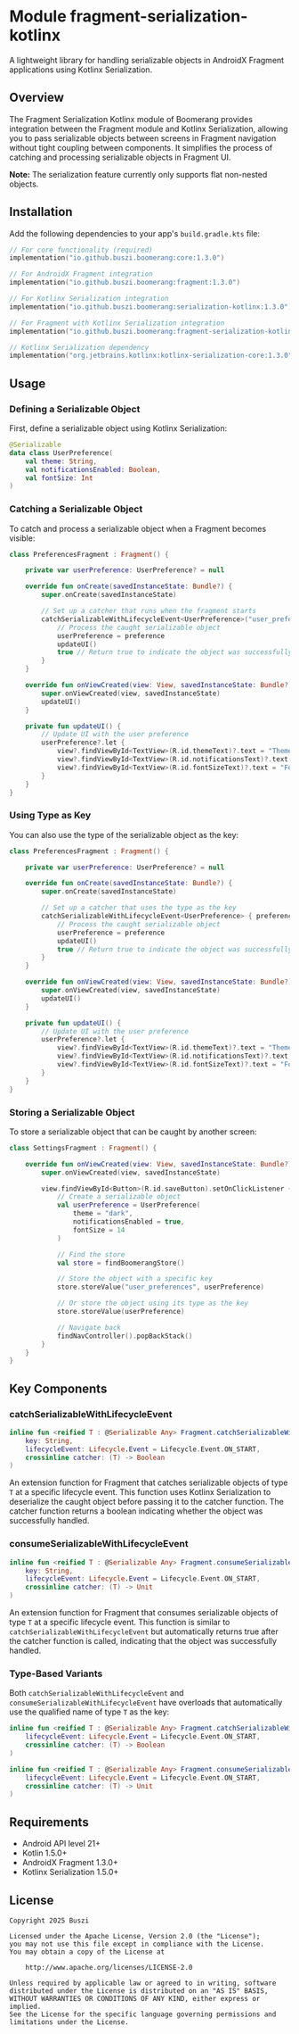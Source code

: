# Module fragment-serialization-kotlinx

A lightweight library for handling serializable objects in AndroidX Fragment applications using Kotlinx Serialization.

## Overview

The Fragment Serialization Kotlinx module of Boomerang provides integration between the Fragment module and Kotlinx Serialization, allowing you to pass serializable objects between screens in Fragment navigation without tight coupling between components. It simplifies the process of catching and processing serializable objects in Fragment UI.

**Note:** The serialization feature currently only supports flat non-nested objects.

## Installation

Add the following dependencies to your app's `build.gradle.kts` file:

```kotlin
// For core functionality (required)
implementation("io.github.buszi.boomerang:core:1.3.0")

// For AndroidX Fragment integration
implementation("io.github.buszi.boomerang:fragment:1.3.0")

// For Kotlinx Serialization integration
implementation("io.github.buszi.boomerang:serialization-kotlinx:1.3.0")

// For Fragment with Kotlinx Serialization integration
implementation("io.github.buszi.boomerang:fragment-serialization-kotlinx:1.3.0")

// Kotlinx Serialization dependency
implementation("org.jetbrains.kotlinx:kotlinx-serialization-core:1.3.0")
```

## Usage

### Defining a Serializable Object

First, define a serializable object using Kotlinx Serialization:

```kotlin
@Serializable
data class UserPreference(
    val theme: String,
    val notificationsEnabled: Boolean,
    val fontSize: Int
)
```

### Catching a Serializable Object

To catch and process a serializable object when a Fragment becomes visible:

```kotlin
class PreferencesFragment : Fragment() {

    private var userPreference: UserPreference? = null

    override fun onCreate(savedInstanceState: Bundle?) {
        super.onCreate(savedInstanceState)

        // Set up a catcher that runs when the fragment starts
        catchSerializableWithLifecycleEvent<UserPreference>("user_preferences") { preference ->
            // Process the caught serializable object
            userPreference = preference
            updateUI()
            true // Return true to indicate the object was successfully processed
        }
    }

    override fun onViewCreated(view: View, savedInstanceState: Bundle?) {
        super.onViewCreated(view, savedInstanceState)
        updateUI()
    }

    private fun updateUI() {
        // Update UI with the user preference
        userPreference?.let {
            view?.findViewById<TextView>(R.id.themeText)?.text = "Theme: ${it.theme}"
            view?.findViewById<TextView>(R.id.notificationsText)?.text = "Notifications: ${it.notificationsEnabled}"
            view?.findViewById<TextView>(R.id.fontSizeText)?.text = "Font Size: ${it.fontSize}"
        }
    }
}
```

### Using Type as Key

You can also use the type of the serializable object as the key:

```kotlin
class PreferencesFragment : Fragment() {

    private var userPreference: UserPreference? = null

    override fun onCreate(savedInstanceState: Bundle?) {
        super.onCreate(savedInstanceState)

        // Set up a catcher that uses the type as the key
        catchSerializableWithLifecycleEvent<UserPreference> { preference ->
            // Process the caught serializable object
            userPreference = preference
            updateUI()
            true // Return true to indicate the object was successfully processed
        }
    }

    override fun onViewCreated(view: View, savedInstanceState: Bundle?) {
        super.onViewCreated(view, savedInstanceState)
        updateUI()
    }

    private fun updateUI() {
        // Update UI with the user preference
        userPreference?.let {
            view?.findViewById<TextView>(R.id.themeText)?.text = "Theme: ${it.theme}"
            view?.findViewById<TextView>(R.id.notificationsText)?.text = "Notifications: ${it.notificationsEnabled}"
            view?.findViewById<TextView>(R.id.fontSizeText)?.text = "Font Size: ${it.fontSize}"
        }
    }
}
```

### Storing a Serializable Object

To store a serializable object that can be caught by another screen:

```kotlin
class SettingsFragment : Fragment() {

    override fun onViewCreated(view: View, savedInstanceState: Bundle?) {
        super.onViewCreated(view, savedInstanceState)

        view.findViewById<Button>(R.id.saveButton).setOnClickListener {
            // Create a serializable object
            val userPreference = UserPreference(
                theme = "dark",
                notificationsEnabled = true,
                fontSize = 14
            )

            // Find the store
            val store = findBoomerangStore()

            // Store the object with a specific key
            store.storeValue("user_preferences", userPreference)

            // Or store the object using its type as the key
            store.storeValue(userPreference)

            // Navigate back
            findNavController().popBackStack()
        }
    }
}
```

## Key Components

### catchSerializableWithLifecycleEvent

```kotlin
inline fun <reified T : @Serializable Any> Fragment.catchSerializableWithLifecycleEvent(
    key: String,
    lifecycleEvent: Lifecycle.Event = Lifecycle.Event.ON_START,
    crossinline catcher: (T) -> Boolean
)
```

An extension function for Fragment that catches serializable objects of type `T` at a specific lifecycle event. This function uses Kotlinx Serialization to deserialize the caught object before passing it to the catcher function. The catcher function returns a boolean indicating whether the object was successfully handled.

### consumeSerializableWithLifecycleEvent

```kotlin
inline fun <reified T : @Serializable Any> Fragment.consumeSerializableWithLifecycleEvent(
    key: String,
    lifecycleEvent: Lifecycle.Event = Lifecycle.Event.ON_START,
    crossinline catcher: (T) -> Unit
)
```

An extension function for Fragment that consumes serializable objects of type `T` at a specific lifecycle event. This function is similar to `catchSerializableWithLifecycleEvent` but automatically returns true after the catcher function is called, indicating that the object was successfully handled.

### Type-Based Variants

Both `catchSerializableWithLifecycleEvent` and `consumeSerializableWithLifecycleEvent` have overloads that automatically use the qualified name of type `T` as the key:

```kotlin
inline fun <reified T : @Serializable Any> Fragment.catchSerializableWithLifecycleEvent(
    lifecycleEvent: Lifecycle.Event = Lifecycle.Event.ON_START,
    crossinline catcher: (T) -> Boolean
)

inline fun <reified T : @Serializable Any> Fragment.consumeSerializableWithLifecycleEvent(
    lifecycleEvent: Lifecycle.Event = Lifecycle.Event.ON_START,
    crossinline catcher: (T) -> Unit
)
```

## Requirements

- Android API level 21+
- Kotlin 1.5.0+
- AndroidX Fragment 1.3.0+
- Kotlinx Serialization 1.5.0+

## License

```
Copyright 2025 Buszi

Licensed under the Apache License, Version 2.0 (the "License");
you may not use this file except in compliance with the License.
You may obtain a copy of the License at

    http://www.apache.org/licenses/LICENSE-2.0

Unless required by applicable law or agreed to in writing, software
distributed under the License is distributed on an "AS IS" BASIS,
WITHOUT WARRANTIES OR CONDITIONS OF ANY KIND, either express or implied.
See the License for the specific language governing permissions and
limitations under the License.
```